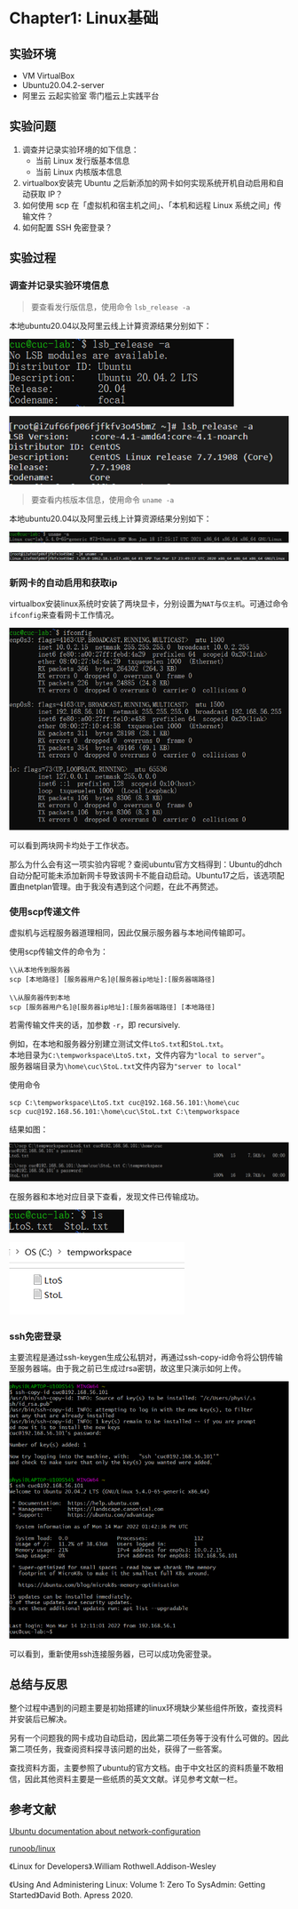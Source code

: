# Chapter1: Linux基础

## 实验环境

* VM VirtualBox
* Ubuntu20.04.2-server
* 阿里云 云起实验室 零门槛云上实践平台

## 实验问题

1. 调查并记录实验环境的如下信息： 
    + 当前 Linux 发行版基本信息
    + 当前 Linux 内核版本信息
2. virtualbox安装完 Ubuntu 之后新添加的网卡如何实现系统开机自动启用和自动获取 IP？
3. 如何使用 scp 在「虚拟机和宿主机之间」、「本机和远程 Linux 系统之间」传输文件？
4. 如何配置 SSH 免密登录？

## 实验过程

### 调查并记录实验环境信息

> 要查看发行版信息，使用命令 `lsb_release -a`

本地ubuntu20.04以及阿里云线上计算资源结果分别如下：

![](png/ubuntu_dis.png)

![](png/centos_dis.png)

> 要查看内核版本信息，使用命令 `uname -a`

本地ubuntu20.04以及阿里云线上计算资源结果分别如下：

![](png/ubuntu_kernel.png)

![](png/centos_kernel.png)

### 新网卡的自动启用和获取ip

virtualbox安装linux系统时安装了两块显卡，分别设置为`NAT`与`仅主机`。可通过命令`ifconfig`来查看网卡工作情况。

![](png/ifconfig.png)

可以看到两块网卡均处于工作状态。

那么为什么会有这一项实验内容呢？查阅ubuntu官方文档得到：Ubuntu的dhch自动分配可能未添加新网卡导致该网卡不能自动启动。Ubuntu17之后，该选项配置由netplan管理。由于我没有遇到这个问题，在此不再赘述。

### 使用scp传递文件
虚拟机与远程服务器道理相同，因此仅展示服务器与本地间传输即可。

使用scp传输文件的命令为：

    \\从本地传到服务器
    scp [本地路径] [服务器用户名]@[服务器ip地址]:[服务器端路径]
    
    \\从服务器传到本地
    scp [服务器用户名]@[服务器ip地址]:[服务器端路径] [本地路径]

若需传输文件夹的话，加参数 `-r`，即 recursively.  

例如，在本地和服务器分别建立测试文件`LtoS.txt`和`StoL.txt`。  
本地目录为`C:\tempworkspace\LtoS.txt`，文件内容为`"local to server"`。  
服务器端目录为`\home\cuc\StoL.txt`文件内容为`"server to local"`

使用命令 

    scp C:\tempworkspace\LtoS.txt cuc@192.168.56.101:\home\cuc
    scp cuc@192.168.56.101:\home\cuc\StoL.txt C:\tempworkspace

结果如图：

![](png/doctrans.png)

在服务器和本地对应目录下查看，发现文件已传输成功。

![](png/server.png)

![](png/local.png)

### ssh免密登录
主要流程是通过ssh-keygen生成公私钥对，再通过ssh-copy-id命令将公钥传输至服务器端。由于我之前已生成过rsa密钥，故这里只演示如何上传。

![](png/withoutpwd.png)

可以看到，重新使用ssh连接服务器，已可以成功免密登录。

## 总结与反思
整个过程中遇到的问题主要是初始搭建的linux环境缺少某些组件所致，查找资料并安装后已解决。

另有一个问题我的网卡成功自动启动，因此第二项任务等于没有什么可做的。因此第二项任务，我查阅资料探寻该问题的出处，获得了一些答案。

查找资料方面，主要参照了ubuntu的官方文档。由于中文社区的资料质量不敢相信，因此其他资料主要是一些纸质的英文文献。详见参考文献一栏。

## 参考文献

[Ubuntu documentation about network-configuration](https://ubuntu.com/server/docs/network-configuration)

[runoob/linux](https://www.runoob.com/linux/linux-tutorial.html)

《Linux for Developers》.William Rothwell.Addison-Wesley
	
《Using And Administering Linux: Volume 1: Zero To SysAdmin: Getting Started》David Both. Apress 2020.






